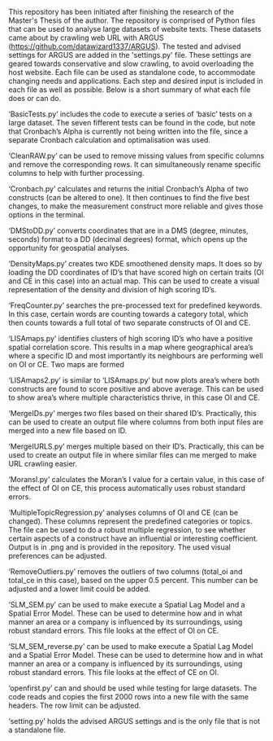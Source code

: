 This repository has been initiated after finishing the research of the Master's Thesis of the author.
The repository is comprised of Python files that can be used to analyse large datasets of website texts. These datasets came about by crawling web URL with ARGUS (https://github.com/datawizard1337/ARGUS). The tested and advised settings for ARGUS are added in the 'settings.py' file. These settings are geared towards conservative and slow crawling, to avoid overloading the host website.
Each file can be used as standalone code, to accommodate changing needs and applications. Each step and desired input is included in each file as well as possible. Below is a short summary of what each file does or can do.

  ‘BasicTests.py’ includes the code to execute a series of ‘basic’ tests on a large dataset. The seven fifferent tests can be found in the code, but note that Cronbach’s Alpha is currently not being written into the file, since a separate Cronbach calculation and optimalisation was used.

  ‘CleanRAW.py’ can be used to remove missing values from specific columns and remove the corresponding rows. It can simultaneously rename specific columns to help with further processing.

  ‘Cronbach.py’ calculates and returns the initial Cronbach’s Alpha of two constructs (can be altered to one). It then continues to find the five best changes, to make the measurement construct more reliable and gives those options in the terminal.

  ‘DMStoDD.py’ converts coordinates that are in a DMS (degree, minutes, seconds) format to a DD (decimal degrees) format, which opens up the opportunity for geospatial analyses.

  ‘DensityMaps.py’ creates two KDE smoothened density maps. It does so by loading the DD coordinates of ID’s that have scored high on certain traits (OI and CE in this case) into an actual map. This can be used to create a visual representation of the density and division of high scoring ID’s.

  ‘FreqCounter.py’  searches the pre-processed text for predefined keywords. In this case, certain words are counting towards a category total, which then counts towards a full total of two separate constructs of OI and CE.

  ‘LISAmaps.py’ identifies clusters of high scoring ID’s who have a positive spatial correlation score. This results in a map where geographical area’s where a specific ID and most importantly its neighbours are performing well on OI or CE. Two maps are formed

  ‘LISAmaps2.py’ is similar to ‘LISAmaps.py’ but now plots area’s where both constructs are found to score positive and above average. This can be used to show area’s where multiple characteristics thrive, in this case OI and CE.

  ‘MergeIDs.py’ merges two files based on their shared ID’s. Practically, this can be used to create an output file where columns from both input files are merged into a new file based on ID. 

  ‘MergeIURLS.py’ merges multiple based on their ID’s. Practically, this can be used to create an output file in where similar files can me merged to make URL crawling easier.

  ‘MoransI.py’ calculates the Moran’s I value for a certain value, in this case of the effect of OI on CE, this process automatically uses robust standard errors.

  ‘MultipleTopicRegression.py’ analyses columns of OI and CE (can be changed). These columns represent the predefined categories or topics. The file can be used to do a robust multiple regression, to see whether certain aspects of a construct have an influential or interesting coefficient. Output is in .png and is provided in the repository. The used visual preferences can be adjusted. 

  ‘RemoveOutliers.py’ removes the outliers of two columns (total_oi and total_ce in this case), based on the upper 0.5 percent. This number can be adjusted and a lower limit could be added.

  ‘SLM_SEM.py’ can be used to make execute a Spatial Lag Model and a Spatial Error Model. These can be used to determine how and in what manner an area or a company is influenced by its surroundings, using robust standard errors. This file looks at the effect of OI on CE.

  ‘SLM_SEM_reverse.py’ can be used to make execute a Spatial Lag Model and a Spatial Error Model. These can be used to determine how and in what manner an area or a company is influenced by its surroundings, using robust standard errors. This file looks at the effect of CE on OI.

  ‘openfirst.py’ can and should be used while testing for large datasets. The code reads and copies the first 2000 rows into a new file with the same headers. The row limit can be adjusted.

  ‘setting.py’ holds the advised ARGUS settings and is the only file that is not a standalone file. 

